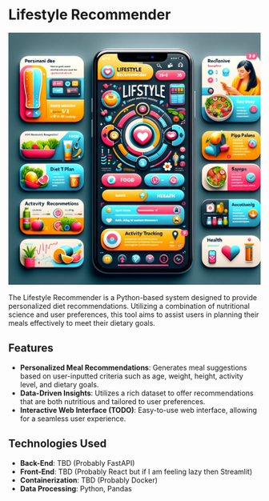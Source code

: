 # Lifestyle Recommender

![DALL-E's attempt of describing this project](assets/lifestyle_recommender_dalle.jpg)

The Lifestyle Recommender is a Python-based system designed to provide personalized diet recommendations. Utilizing a combination of nutritional science and user preferences, this tool aims to assist users in planning their meals effectively to meet their dietary goals.

## Features

- **Personalized Meal Recommendations**: Generates meal suggestions based on user-inputted criteria such as age, weight, height, activity level, and dietary goals.
- **Data-Driven Insights**: Utilizes a rich dataset to offer recommendations that are both nutritious and tailored to user preferences.
- **Interactive Web Interface (TODO)**: Easy-to-use web interface, allowing for a seamless user experience.

## Technologies Used

- **Back-End**: TBD (Probably FastAPI)
- **Front-End**: TBD (Probably React but if I am feeling lazy then Streamlit)
- **Containerization**: TBD (Probably Docker)
- **Data Processing**: Python, Pandas

